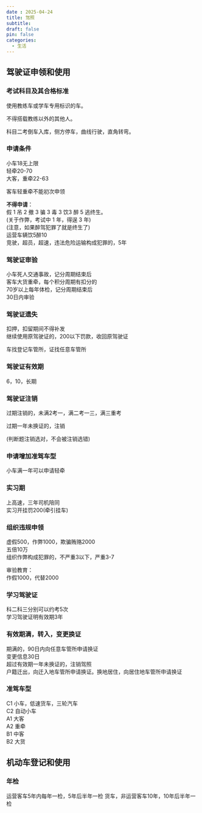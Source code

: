 ```yaml
---
date : 2025-04-24
title: 驾照
subtitle: 
draft: false
pin: false
categories:
  - 生活
---
```


## 驾驶证申领和使用

### 考试科目及其合格标准

使用教练车或学车专用标识的车。

不得搭载教练以外的其他人。

科目二考倒车入库，侧方停车，曲线行驶，直角转弯。

### 申请条件

小车18无上限  
轻牵20-70  
大客，重牵22-63

客车轻重牵不能初次申领

**不得申请**：  
假 1 吊 2 撤 3 骗 3 毒 3 饮3 醉 5 逃终生。  
(关于作弊，考试中 1 年，得逞 3 年)  
(注意，如果醉驾犯罪了就是终生了)  
运营车辆饮5醉10  
竞驶，超员，超速，违法危险运输构成犯罪的，5年

### 驾驶证审验

小车死人交通事故，记分周期结束后  
客车大货重牵，每个积分周期有扣分的  
70岁以上每年体检，记分周期结束后  
30日内审验

### 驾驶证遗失

扣押，扣留期间不得补发  
继续使用原驾驶证的，200以下罚款，收回原驾驶证

车找登记车管所，证找任意车管所

### 驾驶证有效期

6，10，长期

### 驾驶证注销

过期注销的，未满2考一，满二考一三，满三重考

过期一年未换证的，注销

(判断题注销选对，不会被注销选错)

### 申请增加准驾车型

小车满一年可以申请轻牵

### 实习期

上高速，三年司机陪同  
实习开挂罚200(牵引挂车)

### 组织违规申领

虚假500，作弊1000，欺骗贿赂2000  
五倍10万  
组织作弊构成犯罪的，不严重3以下，严重3-7

审验教育：  
作假1000，代替2000

### 学习驾驶证

科二科三分别可以约考5次  
学习驾驶证明有效期3年

### 有效期满，转入，变更换证

期满的，90日内向任意车管所申请换证  
变更信息30日  
超过有效期一年未换证的，注销驾照  
户籍迁出，向迁入地车管所申请换证。换地居住，向居住地车管所申请换证

### 准驾车型

C1 小车，低速货车，三轮汽车  
C2 自动小车  
A1 大客  
A2 重牵  
B1 中客  
B2 大货

## 机动车登记和使用
### 年检
运营客车5年内每年一检，5年后半年一检
货车，非运营客车10年，10年后半年一检